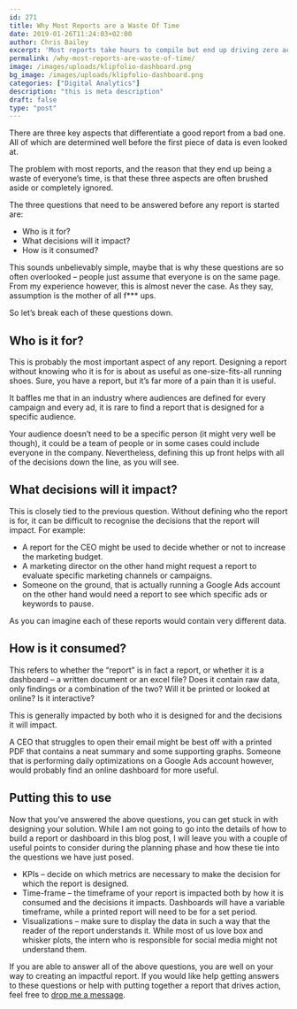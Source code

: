 ```yaml
---
id: 271
title: Why Most Reports are a Waste Of Time
date: 2019-01-26T11:24:03+02:00
author: Chris Bailey
excerpt: 'Most reports take hours to compile but end up driving zero action - what a waste of time! I believe that this can be fixed by getting the answer to just three questions.'
permalink: /why-most-reports-are-waste-of-time/
image: /images/uploads/klipfolio-dashboard.png
bg_image: /images/uploads/klipfolio-dashboard.png
categories: ["Digital Analytics"]
description: "this is meta description"
draft: false
type: "post"
---
```

There are three key aspects that differentiate a good report from a bad one. All of which are determined well before the first piece of data is even looked at.  


The problem with most reports, and the reason that they end up being a waste of everyone’s time, is that these three aspects are often brushed aside or completely ignored.  


The three questions that need to be answered before any report is started are:

<ul class="browser-default">
  <li>
    Who is it for?
  </li>
  <li>
    What decisions will it impact?
  </li>
  <li>
    How is it consumed?
  </li>
</ul>

This sounds unbelievably simple, maybe that is why these questions are so often overlooked &#8211; people just assume that everyone is on the same page. From my experience however, this is almost never the case. As they say, assumption is the mother of all f\*** ups.  


So let’s break each of these questions down.  


## Who is it for?

This is probably the most important aspect of any report. Designing a report without knowing who it is for is about as useful as one-size-fits-all running shoes. Sure, you have a report, but it’s far more of a pain than it is useful.  


It baffles me that in an industry where audiences are defined for every campaign and every ad, it is rare to find a report that is designed for a specific audience.  


Your audience doesn’t need to be a specific person (it might very well be though), it could be a team of people or in some cases could include everyone in the company. Nevertheless, defining this up front helps with all of the decisions down the line, as you will see.  


## What decisions will it impact?

This is closely tied to the previous question. Without defining who the report is for, it can be difficult to recognise the decisions that the report will impact. For example:  


<ul class="browser-default">
  <li>
    A report for the CEO might be used to decide whether or not to increase the marketing budget.
  </li>
  <li>
    A marketing director on the other hand might request a report to evaluate specific marketing channels or campaigns.
  </li>
  <li>
    Someone on the ground, that is actually running a Google Ads account on the other hand would need a report to see which specific ads or keywords to pause.
  </li>
</ul>

As you can imagine each of these reports would contain very different data.

## How is it consumed?

This refers to whether the “report” is in fact a report, or whether it is a dashboard &#8211; a written document or an excel file? Does it contain raw data, only findings or a combination of the two? Will it be printed or looked at online? Is it interactive?  


This is generally impacted by both who it is designed for and the decisions it will impact.  


A CEO that struggles to open their email might be best off with a printed PDF that contains a neat summary and some supporting graphs. Someone that is performing daily optimizations on a Google Ads account however, would probably find an online dashboard for more useful.  


## Putting this to use

Now that you’ve answered the above questions, you can get stuck in with designing your solution. While I am not going to go into the details of how to build a report or dashboard in this blog post, I will leave you with a couple of useful points to consider during the planning phase and how these tie into the questions we have just posed.  


<ul class="browser-default">
  <li>
    KPIs &#8211; decide on which metrics are necessary to make the decision for which the report is designed.
  </li>
  <li>
    Time-frame &#8211; the timeframe of your report is impacted both by how it is consumed and the decisions it impacts. Dashboards will have a variable timeframe, while a printed report will need to be for a set period.
  </li>
  <li>
    Visualizations &#8211; make sure to display the data in such a way that the reader of the report understands it. While most of us love box and whisker plots, the intern who is responsible for social media might not understand them.
  </li>
</ul>

If you are able to answer all of the above questions, you are well on your way to creating an impactful report. If you would like help getting answers to these questions or help with putting together a report that drives action, feel free to [drop me a message](/#contact).